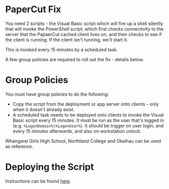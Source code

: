 # PaperCut Fix
You need 2 scripts - the Visual Basic script which will fire up a shell silently that will invoke the PowerShell script, which first checks connectivity to the server that the PapaerCut cached client lives on, and then checks to see if the client is running. If the client isn't running, we'll start it. 

This is invoked every 15 minutes by a scheduled task.

A few group policies are required to roll out the fix - details below.

# Group Policies

You must have group policies to do the following:

* Copy the script from the deployment or app server onto clients - only when it doesn't already exist.
* A scheduled task needs to be deployed onto clients to invoke the Visual Basic script every 15 minutes. It must be run as the user that's logged in (e.g. `%LogonDomain%\%LogonUser%`). It should be trigger on user login, and every 15 minutes afterwards, and also on workstation unlock.

Whangarei Girls High School, Northland College and Okaihau can be used as reference.

# Deploying the Script
Instructions can be found [here](https://newerait.atlassian.net/wiki/spaces/NTH/pages/360449/Git+-+A+Version+Control+System).
